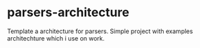 # parsers-architecture
Template a architecture for parsers. Simple project with examples architechture which i use on work.
